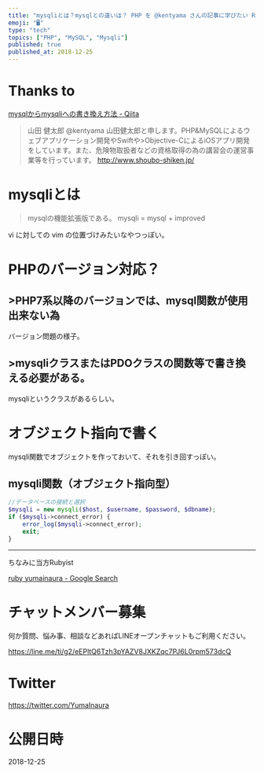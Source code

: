 ```yaml
---
title: "mysqliとは？mysqlとの違いは？ PHP を @kentyama さんの記事に学びたい Rubyist"
emoji: "🖥"
type: "tech"
topics: ["PHP", "MySQL", "Mysqli"]
published: true
published_at: 2018-12-25
---
```


# Thanks to

[mysqlからmysqliへの書き換え方法 - Qiita](https://qiita.com/kentyama/items/f7759807445c3863ccaa)
 
>山田 健太郎
>@kentyama
>山田健太郎と申します。PHP&MySQLによるウェブアプリケーション開発やSwiftや>Objective-CによるiOSアプリ開発をしています。また、危険物取扱者などの資格取得の為の講習会の運営事業等を行っています。
>http://www.shoubo-shiken.jp/

# mysqliとは

>mysqlの機能拡張版である。
>mysqli = mysql + improved

vi に対しての vim の位置づけみたいなやつっぽい。

# PHPのバージョン対応？

## >PHP7系以降のバージョンでは、mysql関数が使用出来ない為

バージョン問題の様子。


## >mysqliクラスまたはPDOクラスの関数等で書き換える必要がある。

mysqliというクラスがあるらしい。


# オブジェクト指向で書く

mysqli関数でオブジェクトを作っておいて、それを引き回すっぽい。

## mysqli関数（オブジェクト指向型）

```php
//データベースの接続と選択
$mysqli = new mysqli($host, $username, $password, $dbname);
if ($mysqli->connect_error) {
    error_log($mysqli->connect_error);
    exit;
}
```

---

ちなみに当方Rubyist

[ruby yumainaura - Google Search](https://www.google.com/search?q=ruby+yumainaura&oq=ruby+yumainaura&aqs=chrome..69i57j0j69i60l3j0.2008j0j7&sourceid=chrome&ie=UTF-8)








<!-- Update From Qiita API -->

# チャットメンバー募集


何か質問、悩み事、相談などあればLINEオープンチャットもご利用ください。

https://line.me/ti/g2/eEPltQ6Tzh3pYAZV8JXKZqc7PJ6L0rpm573dcQ





# Twitter


https://twitter.com/YumaInaura


<!-- Update From Qiita API -->



# 公開日時

2018-12-25
